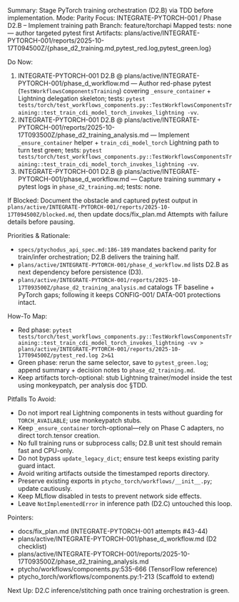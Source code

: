 Summary: Stage PyTorch training orchestration (D2.B) via TDD before implementation.
Mode: Parity
Focus: INTEGRATE-PYTORCH-001 / Phase D2.B – Implement training path
Branch: feature/torchapi
Mapped tests: none — author targeted pytest first
Artifacts: plans/active/INTEGRATE-PYTORCH-001/reports/2025-10-17T094500Z/{phase_d2_training.md,pytest_red.log,pytest_green.log}

Do Now:
1. INTEGRATE-PYTORCH-001 D2.B @ plans/active/INTEGRATE-PYTORCH-001/phase_d_workflow.md — Author red-phase pytest (`TestWorkflowsComponentsTraining`) covering `_ensure_container` + Lightning delegation skeleton; tests: `pytest tests/torch/test_workflows_components.py::TestWorkflowsComponentsTraining::test_train_cdi_model_torch_invokes_lightning -vv`.
2. INTEGRATE-PYTORCH-001 D2.B @ plans/active/INTEGRATE-PYTORCH-001/reports/2025-10-17T093500Z/phase_d2_training_analysis.md — Implement `_ensure_container` helper + `train_cdi_model_torch` Lightning path to turn test green; tests: `pytest tests/torch/test_workflows_components.py::TestWorkflowsComponentsTraining::test_train_cdi_model_torch_invokes_lightning -vv`.
3. INTEGRATE-PYTORCH-001 D2.B @ plans/active/INTEGRATE-PYTORCH-001/phase_d_workflow.md — Capture training summary + pytest logs in `phase_d2_training.md`; tests: none.

If Blocked: Document the obstacle and captured pytest output in `plans/active/INTEGRATE-PYTORCH-001/reports/2025-10-17T094500Z/blocked.md`, then update docs/fix_plan.md Attempts with failure details before pausing.

Priorities & Rationale:
- `specs/ptychodus_api_spec.md:186-189` mandates backend parity for train/infer orchestration; D2.B delivers the training half.
- `plans/active/INTEGRATE-PYTORCH-001/phase_d_workflow.md` lists D2.B as next dependency before persistence (D3).
- `plans/active/INTEGRATE-PYTORCH-001/reports/2025-10-17T093500Z/phase_d2_training_analysis.md` catalogs TF baseline + PyTorch gaps; following it keeps CONFIG-001/ DATA-001 protections intact.

How-To Map:
- Red phase: `pytest tests/torch/test_workflows_components.py::TestWorkflowsComponentsTraining::test_train_cdi_model_torch_invokes_lightning -vv > plans/active/INTEGRATE-PYTORCH-001/reports/2025-10-17T094500Z/pytest_red.log 2>&1`
- Green phase: rerun the same selector, save to `pytest_green.log`; append summary + decision notes to `phase_d2_training.md`.
- Keep artifacts torch-optional: stub Lightning trainer/model inside the test using monkeypatch, per analysis doc §TDD.

Pitfalls To Avoid:
- Do not import real Lightning components in tests without guarding for `TORCH_AVAILABLE`; use monkeypatch stubs.
- Keep `_ensure_container` torch-optional—rely on Phase C adapters, no direct torch.tensor creation.
- No full training runs or subprocess calls; D2.B unit test should remain fast and CPU-only.
- Do not bypass `update_legacy_dict`; ensure test keeps existing parity guard intact.
- Avoid writing artifacts outside the timestamped reports directory.
- Preserve existing exports in `ptycho_torch/workflows/__init__.py`; update cautiously.
- Keep MLflow disabled in tests to prevent network side effects.
- Leave `NotImplementedError` in inference path (D2.C) untouched this loop.

Pointers:
- docs/fix_plan.md (INTEGRATE-PYTORCH-001 attempts #43-44)
- plans/active/INTEGRATE-PYTORCH-001/phase_d_workflow.md (D2 checklist)
- plans/active/INTEGRATE-PYTORCH-001/reports/2025-10-17T093500Z/phase_d2_training_analysis.md
- ptycho/workflows/components.py:535-666 (TensorFlow reference)
- ptycho_torch/workflows/components.py:1-213 (Scaffold to extend)

Next Up: D2.C inference/stitching path once training orchestration is green.
